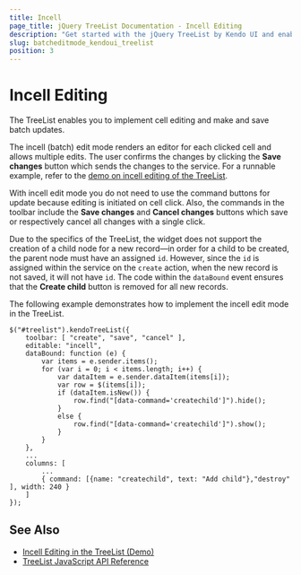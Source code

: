 ```yaml
---
title: Incell
page_title: jQuery TreeList Documentation - Incell Editing
description: "Get started with the jQuery TreeList by Kendo UI and enable incell edit mode and batch updates."
slug: batcheditmode_kendoui_treelist
position: 3
---
```


# Incell Editing

The TreeList enables you to implement cell editing and make and save batch updates.

The incell (batch) edit mode renders an editor for each clicked cell and allows multiple edits. The user confirms the changes by clicking the **Save changes** button which sends the changes to the service. For a runnable example, refer to the [demo on incell editing of the TreeList](https://demos.telerik.com/kendo-ui/treelist/editing-incell).

With incell edit mode you do not need to use the command buttons for update because editing is initiated on cell click. Also, the commands in the toolbar include the **Save changes** and **Cancel changes** buttons which save or respectively cancel all changes with a single click.

Due to the specifics of the TreeList, the widget does not support the creation of a child node for a new record&mdash;in order for a child to be created, the parent node must have an assigned `id`. However, since the `id` is assigned within the service on the `create` action, when the new record is not saved, it will not have `id`. The code within the `dataBound` event ensures that the **Create child** button is removed for all new records.

The following example demonstrates how to implement the incell edit mode in the TreeList.

	$("#treelist").kendoTreeList({
		toolbar: [ "create", "save", "cancel" ],
		editable: "incell",
		dataBound: function (e) {
			var items = e.sender.items();
			for (var i = 0; i < items.length; i++) {
				var dataItem = e.sender.dataItem(items[i]);
				var row = $(items[i]);
				if (dataItem.isNew()) {
					row.find("[data-command='createchild']").hide();
				}
				else {
					row.find("[data-command='createchild']").show();
				}
			}
		},
		...
		columns: [
			...
			{ command: [{name: "createchild", text: "Add child"},"destroy" ], width: 240 }
		]
	});

## See Also

* [Incell Editing in the TreeList (Demo)](https://demos.telerik.com/kendo-ui/treelist/editing-incell)
* [TreeList JavaScript API Reference](/api/javascript/ui/treelist)
